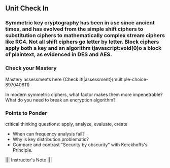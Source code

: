##       Unit Check In

### Symmetric key cryptography has been in use since ancient times, and has evolved from the simple shift ciphers to substitution ciphers to mathematically complex stream ciphers like RC4.  Not all shift ciphers go letter by letter. Block ciphers apply both a key and an algorithm tjavascript:void(0)o a block of plaintext, as evidenced in DES and AES.  

###  Check your Mastery
Mastery assessments here
{Check It!|assessment}(multiple-choice-897040811)


In modern symmetric ciphers, what factor makes them more impenetrable?
What do you need to break an encryption algorithm? 


###  Points to Ponder
critical thinking questions: apply, analyze, evaluate, create 
- When can frequency analysis fail?
- Why is key distribution problematic?
- Compare and contrast "Security by obscurity" with Kerckhoffs's Principle.

||| Instructor's Note |||
